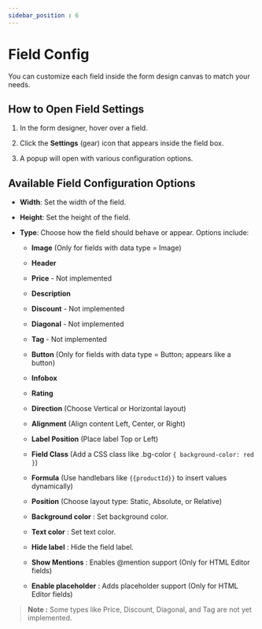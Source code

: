 ```yaml
---
sidebar_position : 6
---
```


# Field Config

You can customize each field inside the form design canvas to match your needs.

## How to Open Field Settings

  1. In the form designer, hover over a field.

  2. Click the **Settings** (gear) icon that appears inside the field box.

  3. A popup will open with various configuration options.

## Available Field Configuration Options

  - **Width**: Set the width of the field.

  - **Height**: Set the height of the field.

  - **Type**: Choose how the field should behave or appear. Options include:
 
    - **Image** (Only for fields with data type = Image)
    - **Header**
    - **Price** - Not implemented
    - **Description**
    - **Discount** - Not implemented
    - **Diagonal** - Not implemented
    - **Tag** - Not implemented
    - **Button** (Only for fields with data type = Button; appears like a button)
    - **Infobox**
    - **Rating**
    - **Direction** (Choose Vertical or Horizontal layout)

    - **Alignment** (Align content Left, Center, or Right)

    - **Label Position** (Place label Top or Left)

    - **Field Class** (Add a CSS class like .bg-color `{ background-color: red }`)

    - **Formula** (Use handlebars like `{{productId}}` to insert values dynamically)

    - **Position** (Choose layout type: Static, Absolute, or Relative)

    - **Background color** : Set background color.

    - **Text color** : Set text color.

    - **Hide label** : Hide the field label.

    - **Show Mentions** : Enables @mention support (Only for HTML Editor fields)

    - **Enable placeholder** : Adds placeholder support (Only for HTML Editor fields)

> **Note :** Some types like Price, Discount, Diagonal, and Tag are not yet implemented.